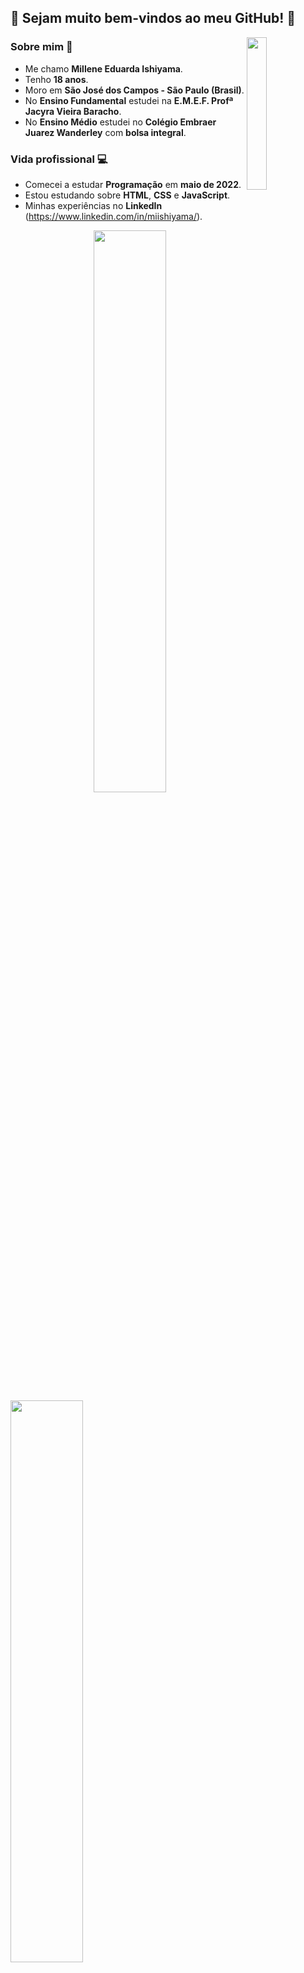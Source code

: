 ## 🌟 Sejam muito bem-vindos ao meu GitHub! 🌟

<img align="right" src="https://avatars.githubusercontent.com/u/105028640?v=4" width="25%" />

###  Sobre mim 💖
- Me chamo <strong>Millene Eduarda Ishiyama</strong>. <br>
- Tenho <strong>18 anos</strong>. <br>
- Moro em <strong>São José dos Campos - São Paulo (Brasil)</strong>. <br>
- No <strong>Ensino Fundamental</strong> estudei na <strong>E.M.E.F. Profª Jacyra Vieira Baracho</strong>. <br>
- No <strong>Ensino Médio</strong> estudei no <strong>Colégio Embraer Juarez Wanderley</strong> com <strong>bolsa integral</strong>.

### Vida profissional 💻
- Comecei a estudar <strong>Programação</strong> em <strong>maio de 2022</strong>. <br>
- Estou estudando sobre <strong>HTML</strong>, <strong>CSS</strong> e <strong>JavaScript</strong>. <br>
- Minhas experiências no <strong>LinkedIn</strong> (https://www.linkedin.com/in/miishiyama/).

<img align="right" src="https://github-readme-streak-stats.herokuapp.com/?user=miishiyama&theme=jolly" width="48%" />
<img src="https://github-readme-stats.vercel.app/api?username=miishiyama&count_private=true&show_icons=true&theme=jolly" width="48%" />

---

<img align="right" src="https://github-readme-stats.vercel.app/api/top-langs/?username=miishiyama&layout=compact&theme=jolly" width="48%" />

### Tecnologias 🚀
<div>
  <img align="center" src="https://cdn.worldvectorlogo.com/logos/html-1.svg" width="4%" />
  <img align="center" src="https://cdn.worldvectorlogo.com/logos/css-3.svg" width="4%" />
  <img align="center" src="https://cdn.worldvectorlogo.com/logos/javascript-1.svg" width="4%" />
</div>
